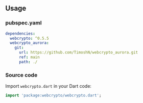 ## Usage

### pubspec.yaml
```yaml
dependencies:
  webcrypto: ^0.5.5
  webcrypto_aurora:
    git:
      url: https://github.com/TimoshN/webcrypto_aurora.git
      ref: main
      path: ./
```

### Source code

Import `webcrypto.dart` in your Dart code:
```dart
import 'package:webcrypto/webcrypto.dart';
```

